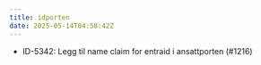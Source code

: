 ```yaml
---
title: idporten
date: 2025-05-14T04:58:42Z
---
```

- ID-5342: Legg til name claim for entraid i ansattporten (#1216)

